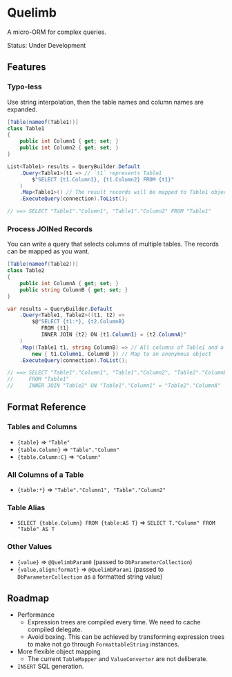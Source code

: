 # Quelimb
A micro-ORM for complex queries.

Status: Under Development

## Features
### Typo-less
Use string interpolation, then the table names and column names are expanded.

```csharp
[Table(nameof(Table1))]
class Table1
{
    public int Column1 { get; set; }
    public int Column2 { get; set; }
}

List<Table1> results = QueryBuilder.Default
    .Query<Table1>(t1 => // `t1` represents Table1
        $"SELECT {t1.Column1}, {t1.Column2} FROM {t1}"
    )
    .Map<Table1>() // The result records will be mapped to Table1 object
    .ExecuteQuery(connection).ToList();

// ==> SELECT "Table1"."Column1", "Table1"."Column2" FROM "Table1"
```

### Process JOINed Records
You can write a query that selects columns of multiple tables. The records can be mapped as you want.

```csharp
[Table(nameof(Table2))]
class Table2
{
    public int ColumnA { get; set; }
    public string ColumnB { get; set; }
}

var results = QueryBuilder.Default
    .Query<Table1, Table2>((t1, t2) =>
        $@"SELECT {t1:*}, {t2.ColumnB}
           FROM {t1}
           INNER JOIN {t2} ON {t1.Column1} = {t2.ColumnA}"
    )
    .Map((Table1 t1, string ColumnB) => // All columns of Table1 and a string
        new { t1.Column1, ColumnB }) // Map to an anonymous object
    .ExecuteQuery(connection).ToList();

// ==> SELECT "Table1"."Column1", "Table1"."Column2", "Table2"."ColumnB"
//     FROM "Table1"
//     INNER JOIN "Table2" ON "Table1"."Column1" = "Table2"."ColumnA"
```

## Format Reference
### Tables and Columns
- `{table}` => `"Table"`
- `{table.Column}` => `"Table"."Column"`
- `{table.Column:C}` => `"Column"`

### All Columns of a Table
- `{table:*}` => `"Table"."Column1", "Table"."Column2"`

### Table Alias
- `SELECT {table.Column} FROM {table:AS T}` => `SELECT T."Column" FROM "Table" AS T`

### Other Values
- `{value}` => `@QuelimbParam0` (passed to `DbParameterCollection`)
- `{value,align:format}` => `@QuelimbParam1` (passed to `DbParameterCollection` as a formatted string value)

## Roadmap
- Performance
    - Expression trees are compiled every time. We need to cache compiled delegate.
    - Avoid boxing. This can be achieved by transforming expression trees to make not go through `FormattableString` instances.
- More flexible object mapping
    - The current `TableMapper` and `ValueConverter` are not deliberate.
- `INSERT` SQL generation.
